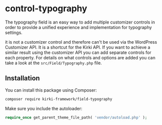 # control-typography

The typography field is an easy way to add multiple customizer controls in order to provide a unified experience and implementation for typography settings.

it is not a customizer control and therefore can't be used via the WordPress Customizer API. It is a shortcut for the Kirki API. If you want to achieve a similar result using the customizer API you can add separate controls for each property. For details on what controls and options are added you can take a look at the `src/Field/Typography.php` file.

## Installation

You can install this package using Composer:

```bash
composer require kirki-framework/field-typography
```

Make sure you include the autoloader:
```php
require_once get_parent_theme_file_path( 'vendor/autoload.php' );
```
